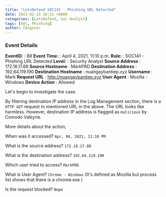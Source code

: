 ```yaml
---
title: "LetsDefend SOC141 - Phishing URL Detected"
date: 2022-02-25 16:21 +0800
categories: [LetsDefend, Soc Analyst]
tags: [SOC, Phishing]
author: CEngover
---
```


### Event Details

**EventID:** : 88
**Event Time:** : April 4, 2021, 11:10 p.m.
**Rule:** : SOC141 - Phishing URL Detected
**Level:** : Security Analyst
**Source Address** : 172.16.17.88
**Source Hostname** : MarkPRD
**Destination Address** : 192.64.119.190
**Destination Hostname** : nuangaybantiep.xyz
**Username** : Mark
**Request URL** : http://nuangaybantiep.xyz
**User Agent** : Mozilla - Windows
**Device Action** : Allowed

Let's begin to investigate the case. 

By filtering destination IP address in the Log Management section, there is a `HTTP GET` request to mentioned URL in the above. The URL looks like harmless. However, destination IP address is flagged as `malicious` by Comodo Valkyrie.

More details about the action;

When was it accessed?
`Apr, 04, 2021, 11:10 PM`

What is the source address?
`172.16.17.88`

What is the destination address?
`192.64.119.190`

Which user tried to access?
`MarkPRD`

What is User Agent?
`Chrome - Windows` (It's defined as Mozilla but process list shows that there is a chrome.exe )

Is the request blocked?
`Nope`